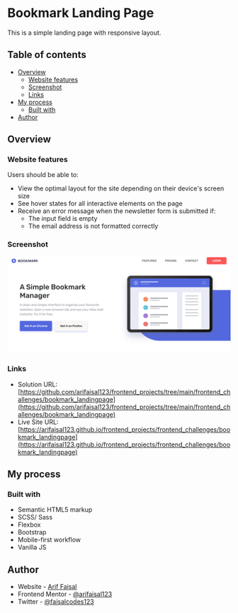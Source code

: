 # Bookmark Landing Page

This is a simple landing page with responsive layout.

## Table of contents

- [Overview](#overview)
  - [Website features](#website-features)
  - [Screenshot](#screenshot)
  - [Links](#links)
- [My process](#my-process)
  - [Built with](#built-with)
- [Author](#author)

## Overview

### Website features

Users should be able to:

- View the optimal layout for the site depending on their device's screen size
- See hover states for all interactive elements on the page
- Receive an error message when the newsletter form is submitted if:
  - The input field is empty
  - The email address is not formatted correctly

### Screenshot

![](./images/screenshot.png)

### Links

- Solution URL: [https://github.com/arifaisal123/frontend_projects/tree/main/frontend_challenges/bookmark_landingpage](https://github.com/arifaisal123/frontend_projects/tree/main/frontend_challenges/bookmark_landingpage)
- Live Site URL: [https://arifaisal123.github.io/frontend_projects/frontend_challenges/bookmark_landingpage](https://arifaisal123.github.io/frontend_projects/frontend_challenges/bookmark_landingpage)

## My process

### Built with

- Semantic HTML5 markup
- SCSS/ Sass
- Flexbox
- Bootstrap
- Mobile-first workflow
- Vanilla JS

## Author

- Website - [Arif Faisal](https://arifaisal123.github.io)
- Frontend Mentor - [@arifaisal123](https://www.frontendmentor.io/profile/arifaisal123)
- Twitter - [@faisalcodes123](https://www.twitter.com/faisalcodes123)
